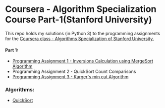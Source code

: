 # Coursera - Algorithm Specialization Course Part-1(Stanford University)

This repo holds my solutions (in Python 3) to the programming assignments for the [Coursera class - Algorithms Specialization of Stanford University.](https://www.coursera.org/learn/algorithms-divide-conquer/)

#### Part 1:

   * [Programming Assignment 1 - Inversions Calculation using MergeSort Algorithm](https://github.com/rjayswal-pythonista/Algorithms/tree/master/MergeSort)
   * Programming Assignment 2 - QuickSort Count Comparisons
   * [Programming Assignment 3 - Karger's min cut Algorithm](https://github.com/rjayswal-pythonista/Algorithms/tree/master/karger_min_cut_algorithm)
   
 ### Algorithms:
 
  * [QuickSort](https://github.com/rjayswal-pythonista/Algorithms/tree/master/QuickSort)
